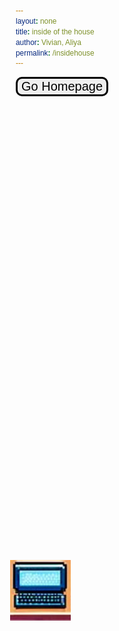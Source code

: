 ```yaml
---
layout: none
title: inside of the house
author: Vivian, Aliya
permalink: /insidehouse
---
```

<body>
<div>
    <button onclick="goHome()" id="homeBtn" class="homeBtn">Go Homepage</button>
    <div class="inside-container">
        <a id="computerBtn" href="{{site.baseurl}}/compscreen"> <img class="computerBtn" src="images/homeComputer.png"></a>
    </div>
</div>
</body>

<script>
    var homeBtn = document.getElementById("home-btn");
    function goHome() {
        window.location.href = '{{site.baseurl}}/game/index.html';
    }
</script>

<style>
    @import url('https://fonts.googleapis.com/css2?family=DotGothic16&display=swap');
    body {
        background-image: url("{{site.baseurl}}/images/indoorRoom.png");
    }

    * {
        font-family: "DotGothic16", sans-serif;
        box-sizing: border-box;
    }

    .homeBtn:hover {
        background-color: #ddd;
    }

    body {
        background-image: url("{{site.baseurl}}/images/indoorRoom.png");
        background-size: contain;
        background-repeat: no-repeat; /* optional, to prevent image repetition */
        background-position: center; /* optional, to center the image */
        height: 100vh;
        margin-bottom: -40px;
        background-size: 925px;
    }

    .homeBtn{
        position: absolute;
        border:  3px solid black;
        cursor: pointer;
        font-size: 20px;
        border-radius: 10px;
    }

    .homeBtn:hover {
        background-color: #ddd;
    }

    .computerBtn {
        width: 97px;
        height: 97px;
        left: 200px;
        position:absolute;
            top:23.8%;
            left:28%;
    }
</style>
